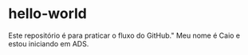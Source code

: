 # hello-world
Este repositório é para praticar o fluxo do GitHub."
Meu nome é Caio e estou iniciando em ADS.
